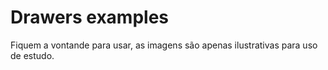# Drawers examples

Fiquem a vontande para usar, as imagens são apenas ilustrativas para uso de estudo.



